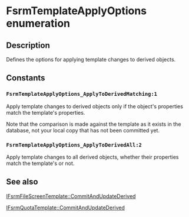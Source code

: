 # FsrmTemplateApplyOptions enumeration

## Description

Defines the options for applying template changes to derived objects.

## Constants

### `FsrmTemplateApplyOptions_ApplyToDerivedMatching:1`

Apply template changes to derived objects only if the object's properties match the template's properties.

Note that the comparison is made against the template as it exists in the database, not your local copy that
has not been committed yet.

### `FsrmTemplateApplyOptions_ApplyToDerivedAll:2`

Apply template changes to all derived objects, whether their properties match the template's or not.

## See also

[IFsrmFileScreenTemplate::CommitAndUpdateDerived](https://learn.microsoft.com/previous-versions/windows/desktop/api/fsrmscreen/nf-fsrmscreen-ifsrmfilescreentemplate-commitandupdatederived)

[IFsrmQuotaTemplate::CommitAndUpdateDerived](https://learn.microsoft.com/previous-versions/windows/desktop/api/fsrmquota/nf-fsrmquota-ifsrmquotatemplate-commitandupdatederived)